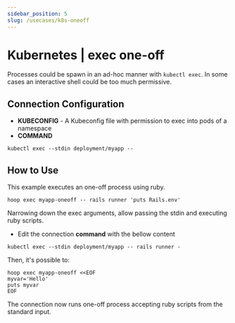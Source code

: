 ```yaml
---
sidebar_position: 5
slug: /usecases/k8s-oneoff
---
```


# Kubernetes | exec one-off

Processes could be spawn in an ad-hoc manner with `kubectl exec`. In some cases an interactive shell could be too much permissive.

## Connection Configuration

- **KUBECONFIG** - A Kubeconfig file with permission to exec into pods of a namespace
- **COMMAND**

```shell
kubectl exec --stdin deployment/myapp --
```

## How to Use

This example executes an one-off process using ruby.

```shell
hoop exec myapp-oneoff -- rails runner 'puts Rails.env'
```

Narrowing down the exec arguments, allow passing the stdin and executing ruby scripts.

- Edit the connection **command** with the bellow content

```shell
kubectl exec --stdin deployment/myapp -- rails runner -
```

Then, it's possible to:

```shell
hoop exec myapp-oneoff <<EOF
myvar='Hello'
puts myvar
EOF
```

The connection now runs one-off process accepting ruby scripts from the standard input.
